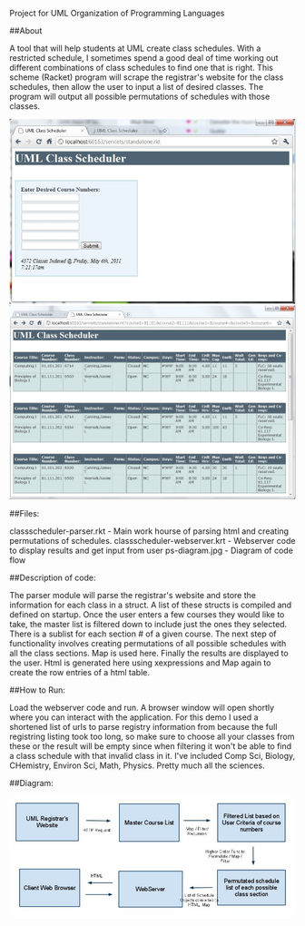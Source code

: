Project for UML Organization of Programming Languages

##About

A tool that will help students at UML  create class schedules.  With a restricted schedule, I sometimes spend a good deal of time working out different combinations of class schedules to find one that is right. This scheme (Racket) program will scrape the registrar's website for the class schedules, then allow the user to input a list of desired classes. The program will output all possible permutations of schedules with those classes.

![alt](https://raw.githubusercontent.com/paulsena/Class_Scheduler/master/ss2.jpg)
![alt](https://raw.githubusercontent.com/paulsena/Class_Scheduler/master/ss1.jpg)

##Files:

classscheduler-parser.rkt  - Main work hourse of parsing html and creating permutations of schedules.
classscheduler-webserver.krt - Webserver code to display results and get input from user
ps-diagram.jpg - Diagram of code flow

##Description of code:

The parser module will parse the registrar's website and store the information for each class in a struct. A list of these structs is compiled and defined on startup. Once the user enters a few courses they would like to take, the master list is filtered down to include just the ones they selected. There is a sublist for each section # of a given course. The next step of functionality involves creating permutations of all possible schedules with all the class sections. Map is used here. Finally the results are displayed to the user. Html is generated here using xexpressions and Map again to create the row entries of a html table.

##How to Run:

Load the webserver code and run. A browser window will open shortly where you can interact with the application. For this demo I used a shortened list of urls to parse registry information from because the full registring listing took too long, so make sure to choose all your classes from these or the result will be empty since when filtering it won't be able to find a class schedule with that invalid class in it.  I've included Comp Sci, Biology, CHemistry, Environ Sci, Math, Physics. Pretty much all the sciences.

##Diagram:

![](https://raw.githubusercontent.com/paulsena/Class_Scheduler/master/ps-diagram.jpg)
